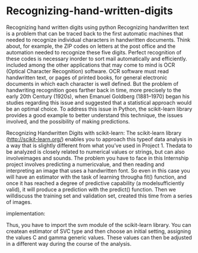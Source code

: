 # Recognizing-hand-written-digits
Recognizing hand written digits using python
Recognizing handwritten text is a problem that can be traced back to the first automatic machines that needed to recognize individual characters in handwritten documents. Think about, for example, the ZIP codes on letters at the post office and the automation needed to recognize these five digits. Perfect recognition of these codes is necessary inorder to sort mail automatically and efficiently. included among the other applications that may come to mind is OCR (Optical Character Recognition) software. OCR software must read handwritten text, or pages of printed books, for general electronic documents in which each character is well defined.
But the problem of handwriting recognition goes farther back in time, more
precisely to the early 20th Century (1920s), when Emanuel Goldberg (1881–1970) began his studies regarding this issue and suggested that a statistical approach would be an optimal choice.
To address this issue in Python, the scikit-learn library provides a good example to better understand this technique, the issues involved, and the possibility of making predictions.

Recognizing Handwritten Digits with scikit-learn:
The scikit-learn library (http://scikit-learn.org/) enables you to approach this typeof data analysis in a way that is slightly different from what you’ve used in Project 1. Thedata to be analyzed is closely related to numerical values or strings, but can also involveimages and sounds.
The problem you have to face in this Internship project involves predicting a numericvalue, and then reading and interpreting an image that uses a handwritten font.
So even in this case you will have an estimator with the task of learning througha fit() function, and once it has reached a degree of predictive capability (a modelsufficiently valid), it will produce a prediction with the predict() function. Then we willdiscuss the training set and validation set, created this time from a series of images.

implementation:

Thus, you have to import the svm module of the scikit-learn library. You can createan estimator of SVC type and then choose an initial setting, assigning the values C and gamma generic values. These values can then be adjusted in a different way during the course of the analysis.
